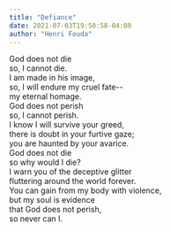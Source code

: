 ```yaml
---
title: "Defiance"
date: 2021-07-03T19:50:58-04:00
author: "Henri Fouda"
---
```


God does not die \
so, I cannot die.\
I am made in his image,\
so, I will endure my cruel fate--\
my eternal homage. \
God does not perish \
so, I cannot perish. \
I know I will survive your greed,\
there is doubt in your furtive gaze;\
you are haunted by your avarice.\
God does not die\
so why would I die?\
I warn you of the deceptive glitter\
fluttering around the world forever.\
You can gain from my body with violence,\
but my soul is evidence\
that God does not perish,\
so never can I.
